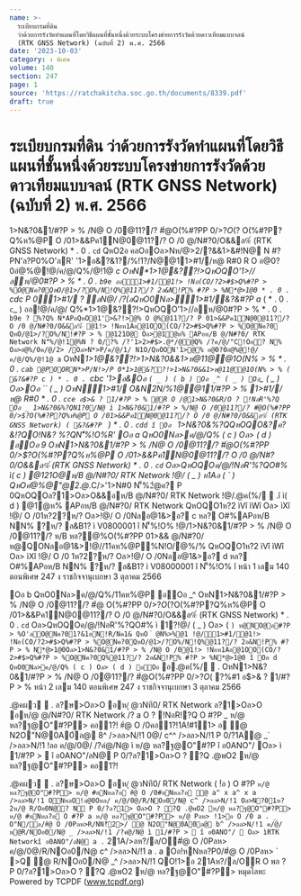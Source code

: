 ```yaml
---
name: >-
  ระเบียบกรมที่ดิน
  ว่าด้วยการรังวัดทำแผนที่โดยวิธีแผนที่ชั้นหนึ่งด้วยระบบโครงข่ายการรังวัดด้วยดาวเทียมแบบจลน์
  (RTK GNSS Network) (ฉบับที่ 2) พ.ศ. 2566
date: '2023-10-03'
category: ง พิเศษ
volume: 140
section: 247
page: 1
source: 'https://ratchakitcha.soc.go.th/documents/8339.pdf'
draft: true
---
```


# ระเบียบกรมที่ดิน ว่าด้วยการรังวัดทำแผนที่โดยวิธีแผนที่ชั้นหนึ่งด้วยระบบโครงข่ายการรังวัดด้วยดาวเทียมแบบจลน์ (RTK GNSS Network) (ฉบับที่ 2) พ.ศ. 2566

1>N&?0&1/#?P > % /N@ O /0@11?/? #ํ@O(%#?PP 0/>$?O(%#?P?Q%ห%@P O /01>&&Pค1N@0@11?/? O /0 @/N#?0/O&&ล%์ (RTK GNSS Network) ( &?&#?P ` ) * . 0 . `cdd P 0#?PN'็%@12/ค/1OORN*>P/N!>/1>N&?0&1/#?P > % /N@ O /0@11?/? #ํ@O(%#?PP 0/>$? O(%#?P?Q%ห%@P O /01>&&Pค1N@0@11?/? O /0 @/N#?0/O&&ล%์ (RTK GNSS Network) * . 0 . `cd` QหO2อ คลOอOล>Nห/@>2/?&&1>&#!N@ N #?PN'ล?P0%O'ลR' '1>อ&?&1?/%!1?/N@@11>#1//ห@ R#0 R O อ@0?0อํ@%@!@/ค/@/Q%/@!1@ _c OหN*1>1@&??!>QหOQO'1>//ลห/@0#?P > % * . 0 . `b9e ออ1>#1/@1!> !Nอ(CO/?2>#$>Q%#?P > %O@Nค?0QหO/@1>/?O%/N!Q%@11?/? 2อ&N!P% #?P > %N*@>1@0 * . 0 . `cdc P 01>#1/ ? ลN@/ /?(ลQหO0Nล>1>#1/&?&#?P a_ ( * . 0 . `c`_ ) ออ!@/ค/@/ Q%*1>1@&??!>QหOQO'1>//ลห/@0#?P > % * . 0 . `b9e ? %?Q% N*APอQหO@1'>&?!>@% O @%@11?/? P 01>&&Pค1N@0@11?/? O /0 @/N#?0/O&&ล%์ @1!> !Nอห1Aอ@1OO(CO/?2>#$>Q%#?P > %O@Nค?0 QหO/@1>/?O%/N!#?P > % @121O@ Oล>@1ํ@ห% APอห/B @/N#?0/ RTK Network N'็%/@!1@%N ? 0/?% /?'1>2>#$>.@*/@@Q% /?ค/@/"C!Oอ? N% Oล>อํ@%/0ค/@/2> /Oล>N*>P/ค/@/1/ N1O/QหOON'1>@% อ@0?0อํ@%@!@/ค/@/Q%/@!1@ a` OหN*1>1@&??!>1>N&?0&&1>ห@11@@1O(N% > % * . 0 . `cab @POORN*>P/N!>/P 0*1>1@&??!>1>N&?0&&1>ห@11@@1O(N% > % ( &?&#?P c ) * . 0 . `cbc '1>อ&Oอ ` ( _ ) ( b ) Oอ _^ ( _ ) Oอ `_ ( _ ) Oล>Oอ `` ( _ ) OหN1>#1/ O&N2N/%1@@11/#?P > % 1>#1//ห@ R#0 * . 0 . `cce อ$>& ? 1/#?P > % @R O /@1>N&?0&R/O ? !NอR'%?Q Oอ _ 1>N&?0&%?QN1?0/N@ ì 1>N&?0&1/#?P > %/N@ O /0@11?/? #ํ@O(%#?PP 0/>$?O(%#?P?Q%ห%@P O /01>&&Pค1N@0@11?/? O /0 @/N#?0/O&&ล%์ (RTK GNSS Network) ( &?&#?P ` ) * . 0 . `cdd î Oอ ` 1>N&?0&%?QQหOQO&?ค?&!?QO!N&? %?QN'็%!O%R' Oอ a QหO0Nล>ค/@/Q% ( c ) Oล> ( d ) อOอ 9 OหN1>N&?0&1/#?P > % /N@ O /0@11?/? #ํ@O(%#?PP 0/>$?O(%#?P?Q%ห%@P O /01>&&Pค1N@0@11?/? O /0 @/N#?0/O&&ล%์ (RTK GNSS Network) * . 0 . `cd` Oล>QหOQOค/@/!NอR'%?QO#% ì( c ) @121O@ห/B @/N#?0/ RTK Network !@/ ( _ ) ห1Aอ ( ` ) QหOคํ@%@"@2.@*.C/>'1>N#0 N'็%2ํ@ค? P 0QหOQOล?1>Oล>O&&อห/B @/N#?0/ RTK Network !@/.@ค(%/  .î ì( d ) @1ํ@ห% APอห/B @/N#?0/ RTK Network QหOQO1ห?2 ìVî ìWî Oล> ìXî !@/ O /01ห?2?ห/? Oล>!@/ O /0Nลอ@1&>อ? c หล? O#%APอห/B NN% ?ห/? ล&B1? ì V0800001 î N'็%!O% !@/1>N&?0&1/#?P > % /N@ O /0@11?/? ห/B หล?@%O(%#?PP 01>&& @/N#?0/ ห@QONลอ@1&>!@//11คห%@P%N!O/ํ@%/% QหOQO1ห?2 ìVî ìWî Oล> ìXî !@/ O /0 1ห?2?ห/? Oล>!@/ O /0Nลอ@1&>อ? d หล? O#%APอห/B NN% ?ห/? ล&B1? ì V08000001 î N'็%!O% î หน้า 1 เลม 140 ตอนพิเศษ 247 ง ราชกิจจานุเบกษา 3 ตุลาคม 2566

Oอ b QหO0Nล>ค/@/Q%/11คห%@P อOอ _^ OหN1>N&?0&1/#?P > % /N@ O /0@11?/? #ํ@ O(%#?PP 0/>$?O(%#?P?Q%ห%@P O /01>&&Pค1N@0@11?/? O /0 @/N#?0/O&&ล%์ (RTK GNSS Network) * . 0 . `cd` Oล>QหOQOค/@/!NอR'%?QO#% ì Oอ _^ 1?@11?/? P00@ หล?N!#?P > % ค/@/0@/อ1>0>P00@ !OอR/NN>%1>0>อ N2O%@%อห/B หล?@%O(%#?P Oล>!OอR/NN>%/N@ `^^ N/!1 Oล>2@/@1"1?/? O@/O%/N2O%@% อห/B @/N#?0/ RTK Network ห1Aอห/B ลอ0R O î Oอ c QหO0Nล>ค/@/Q% ( ` ) อ/11ค2อ อOอ _c OหN1>N&?0&1/#?P > % /N@ O /0 @11?/? #ํ@O(%#?PP 0/>$?O(%#?P?Q%ห%@P O /01>&&Pค1N@0@11?/? O /0 @/N#?0/O&&ล%์ (RTK GNSS Network) * . 0 . `cd` Oล>QหOQOค/@/!NอR'%?QO#% ì 1?!@/ ( _ ) Oล> ( ` ) ห@NO@อ#?P > %O'ลO@Nค?01?&1อN!R/Nค1& QหO ํ @N%>%@1 !@/1>#1/@1!> !Nอ(CO/?2>#$>Q%#?P > %O@Nค?0QหO/@1>/?O%/N!Q%@11?/? 2อ&N!P% #?P > % N*@>1@0Oล>1>N&?0&1/#?P > % /N@ O /0@1!> !Nอห1Aอ@1OO(CO/?2>#$>Q%#?P > %O@Nค?0Q%@11?/? 2อ&N!P% #?P > %N*@>1@0 î Oอ d QหO0Nล>ค/@/Q% ( c ) Oล> ( d ) อOอ ` อ.@ค(%/  . OหN1>N&?0&1/#?P > % /N@ O /0@11?/? #ํ@O(%#?PP 0/>$?O(%#?P?Q%ห%@P O /01>&&Pค1N@0@11?/? O /0 @/N#?0/O&&ล%์ (RTK GNSS Network) * . 0 . `cd` Oล>QหOQOค/@/!NอR'%?QO#% ì( c ) 1?&2?@ @/N#?0/#B _ />%@#? Oล>R O Oอ/Cล@11?&2?@ @/N#?0/ R/N%Oอ0/N@ d^ />%@#? อ0N@!NอN%APอ a ค1?Q @11?&2?@ @/N#?0/P 01>&&Pค1N@0@11?/? O /0 @/N#?0/ O&&ล%์  2"@%?1QหOQONค1APอ1?&2?@ @/N#?0/'1>อ&@ลOอ !?QQหO!10C%0์ล@ห/B @/N#?0/ RTK Network ห1Aอหล?N!#?P > % Nอ%@11?&2?@ @/N#?0/#Bค1?Q QหO'ิ Nค1APอOลO/N'ิ Nค1APอQห/N N*APอQหONค1APอ1?&2?@ @/N#?0//?2.@*N1>P/!O%@1#ํ@@%Qห/N P 0คN@ค/@/O!!N@อคN@*>? !Oออ0CNQ%N์ค/@/คล@ NคลAPอ%N>!ํ@Oห%NQ%#@1@& ± b N%!>N/!1 Oล>QหOQOคN@Nล?P0 Q%1?*AQ%#?P#?P#ํ@@11?/? R/N2@/@1"!?Q1?&2?@ @/N#?0/'1>อ&@ลOอR O 2@/@1"!?Q1?& 2?@ @/N#?0/&%P*ล (Pole) O&&'1>อ&@!?QคCN (Bipod) QหOห?/ห%O@)่@01?/? ห1Aอ(CO/?ห%O@#?Pค/&คB/ @11?/? N'็%(CO*>@1@อ%B@! P 0QหO/?Nห!B(ลค/@/ํ@N'็%'1>อ&N'็%หล?@%1//อ0CNQ%หล?@%@11?/? î ì( d ) 1?1?&2?@ @/N#?0/Q%*AQ%#?P#?PR/N/?2?@1>&&2APอ2@1QหO(CO1?/? OOQหO(CO C Oล1>&& อ2"@%?ค/&คB/#1@&Nอ% ํ @N%>%@1 N*APอ%ํ@Oอ/Cล @/N#?0//@'1>//ล(ล.@0หล? (Post - Processing) P 0QหO1?&2?@ @/N#?0/#B _ />%@#? Oล>R O Oอ/Cล@11?&2?@ @/N#?0/R/N%Oอ0/N@ `^ %@#? อ0N@!NอN%APอ ํ@%/% ` ค1?Q Oล>/?NAPอ%R!@/Oอ ` ( _ ) - ` ( b ) P 0คN@ค/@/O!!N@อคN@*>? !Oออ0CNQ%N์ค/@/คล@ NคลAPอ%N>!ํ@Oห%NQ%#@1@& ± b N%!>N/!1 Oล>QหOQOคN@Nล?P0 î '1>@0  /?%#?P 24 2>ห@ค/ * . 0 . `cd 6 0@/B$ ?%#1 อ$>& ? 1/#?P > % หน้า 2 เลม 140 ตอนพิเศษ 247 ง ราชกิจจานุเบกษา 3 ตุลาคม 2566

.@คผว  . ล?ษ>Oล>O อห/ุ @วNที0/ RTK Network ล?1>Oล>O อห/@ @/N#?0/ RTK Network /? a O ? !NอR!?Q O #?P _ ห/@ หล?ฐ@O"#?P> คอ1?! #ํ@ O /0คอ1?!1A!#11> อ @ N2O"N@0A0์ล@ 8^ />ลล>N/!1 0@/ c^^ />ลล>N/!1 P 0/?1A@ _` />ลล>N/!1 !ลอ ค/@/0@/ /?คํ@/N@ ì ห/@ หล?ฐ@O"#?P î อ0ANO"/ Oล> ì 1/#?P >  î อ0ANO"/ลN@ P 0/?ล?1>Oล>O ? ?Q .@พO2 ห/@ หล?ฐ@O"#?P> คอ1?!

.@คผว  . ล?ษ>Oล>O อห/ุ @วNที0/ RTK Network ( !่อ ) O #?P ` ห/@ หล?ฐ@O"#?P> ห/@ #อNหล?อ #ํ@ O /0#อNหล?อ @ a^ x a^ x a />ลล>N/!1 ONหลO!ล@0Oหล/ ค/@/0@/R/NOอ0/N@ c^ />ลล>N/!1 Oล>N?01ห?2ห/@ R/Oอ0N@? N P 0/?ล?1> Oล>O ? ?Q .@พO2 ห/@ หล?ฐ@O"#?P> ห/@ #อNหล?อ O #?P a ห/@ หล?ฐ@O"#?P> ห/@ Pลห> !1>อ O /0 a . _ O"N/ล/#ํ@ O /0Pลห>R/NN!็2>/ @ N2O"N@0A0์ล@ b^ />ลล>N/!1 ค/@/ห@R/NOอ0/N@ _ />ลล>N/!1 /?คํ@/N@ ì 1/#?P >  î อ0ANO"/  Oล> ìRTK Networkî อ0ANO"/ลN@ a . ` 21A/>ลห?/ล/O#ํ@ O /0Pลห> ค/@/0@/R/NOอ0/N@ c^ />ลล>N/!1 a . a Oอ!หNหล?P0/#ํ@ O /0Pลห> ` >Q @ R/NOอ0/N@ _^ />ลล>N/!1 QO!1>อ 21Aห?/ล/OR O พอ ? P 0/?ล?1>Oล>O ? ?Q .@พO2 ห/@ หล?ฐ@O"#?P> หมุดโลหะ Powered by TCPDF (www.tcpdf.org)
